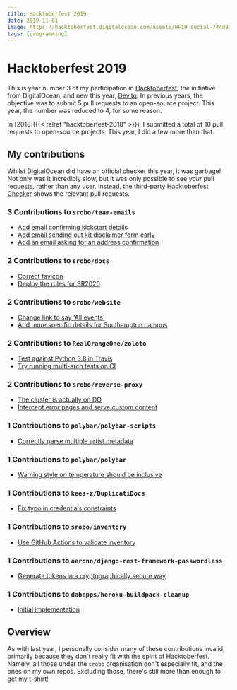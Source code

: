 ```yaml
---
title: Hacktoberfest 2019
date: 2019-11-01
image: https://hacktoberfest.digitalocean.com/assets/HF19_social-744d976f227e4aff6866443abcede8c651b309ec9c7c9f7410f5944f8e1299b9.png
tags: [programming]
---
```


# Hacktoberfest 2019

This is year number 3 of my participation in [Hacktoberfest](https://hacktoberfest.digitalocean.com/), the initiative from DigitalOcean, and new this year, [Dev.to](https://dev.to/). In previous years, the objective was to submit 5 pull requests to an open-source project. This year, the number was reduced to 4, for some reason.

In [2018]({{< relref "hacktoberfest-2018" >}}), I submitted a total of 10 pull requests to open-source projects. This year, I did a few more than that.

## My contributions

Whilst DigitalOcean did have an official checker this year, it was garbage! Not only was it incredibly slow, but it was only possible to see _your_ pull requests, rather than any user. Instead, the third-party [Hacktoberfest Checker](https://hacktoberfestchecker.jenko.me/user/RealOrangeOne) shows the relevant pull requests.

### 3 Contributions to `srobo/team-emails`

- [Add email confirming kickstart details](https://github.com/srobo/team-emails/pull/29)
- [Add email sending out kit disclaimer form early](https://github.com/srobo/team-emails/pull/30)
- [Add an email asking for an address confirmation](https://github.com/srobo/team-emails/pull/31)

### 2 Contributions to `srobo/docs`

- [Correct favicon](https://github.com/srobo/docs/pull/112)
- [Deploy the rules for SR2020](https://github.com/srobo/docs/pull/114)

### 2 Contributions to `srobo/website`

- [Change link to say 'All events'](https://github.com/srobo/website/pull/175)
- [Add more specific details for Southampton campus](https://github.com/srobo/website/pull/176)

### 2 Contributions to `RealOrangeOne/zoloto`

- [Test against Python 3.8 in Travis](https://github.com/RealOrangeOne/zoloto/pull/81)
- [Try running multi-arch tests on CI](https://github.com/RealOrangeOne/zoloto/pull/82)

### 2 Contributions to `srobo/reverse-proxy`

- [The cluster is actually on DO](https://github.com/srobo/reverse-proxy/pull/4)
- [Intercept error pages and serve custom content](https://github.com/srobo/reverse-proxy/pull/8)

### 1 Contributions to `polybar/polybar-scripts`

- [Correctly parse multiple artist metadata](https://github.com/polybar/polybar-scripts/pull/193)

### 1 Contributions to `polybar/polybar`

- [Warning style on temperature should be inclusive](https://github.com/polybar/polybar/pull/1897)


### 1 Contributions to `kees-z/DuplicatiDocs`

- [Fix typo in credentials constraints](https://github.com/kees-z/DuplicatiDocs/pull/48)

### 1 Contributions to `srobo/inventory`

- [Use GitHub Actions to validate inventory](https://github.com/srobo/inventory/pull/10)

### 1 Contributions to `aaronn/django-rest-framework-passwordless`

- [Generate tokens in a cryptographically secure way](https://github.com/aaronn/django-rest-framework-passwordless/pull/34)

### 1 Contributions to `dabapps/heroku-buildpack-cleanup`

- [Initial implementation](https://github.com/dabapps/heroku-buildpack-cleanup/pull/1)

## Overview

As with last year, I personally consider many of these contributions invalid, primarily because they don't really fit with the spirit of Hacktoberfest. Namely, all those under the `srobo` organisation don't especially fit, and the ones on my own repos. Excluding those, there's still more than enough to get my t-shirt!
